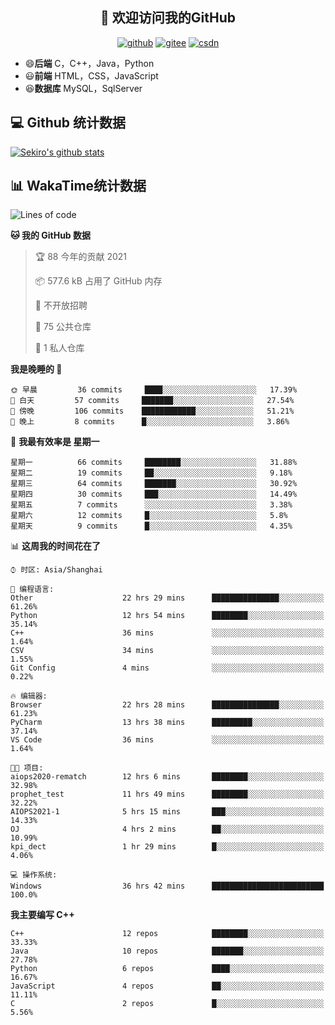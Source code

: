 <h2 align="center">👋 欢迎访问我的GitHub</h2>
<p align="center">
  <a href="https://666wxy666.github.io/"><img src="https://img.shields.io/badge/GitHub-24292e" alt="github"></a>
  <a href="https://gitee.com/wxy_666"><img src="https://img.shields.io/badge/Gitee-fe7300" alt="gitee"></a>
  <a href="https://blog.csdn.net/WXY_666"><img src="https://img.shields.io/badge/CSDN-cf000e" alt="csdn"></a>
</p>

- 😄**后端** C，C++，Java，Python
- 😃**前端** HTML，CSS，JavaScript
- 😆**数据库** MySQL，SqlServer

## 💻 Github 统计数据
[![Sekiro's github stats](https://github-readme-stats.vercel.app/api?username=666WXY666)](https://666wxy666.github.io/)

## 📊 WakaTime统计数据

<!--START_SECTION:waka-->
![Lines of code](https://img.shields.io/badge/%E4%BB%8E%E3%80%8C%E4%BD%A0%E5%A5%BD%E4%B8%96%E7%95%8C%E3%80%8D%E6%88%91%E5%B7%B2%E7%BB%8F%E5%86%99%E4%BA%86-966443%20%E8%A1%8C%E4%BB%A3%E7%A0%81-blue)

**🐱 我的 GitHub 数据** 

> 🏆 88 今年的贡献 2021
 > 
> 📦 577.6 kB 占用了 GitHub 内存 
 > 
> 🚫 不开放招聘
 > 
> 📜 75 公共仓库 
 > 
> 🔑 1 私人仓库 
 > 
**我是晚睡的 🦉** 

```text
🌞 早晨         36 commits     ████░░░░░░░░░░░░░░░░░░░░░   17.39% 
🌆 白天         57 commits     ███████░░░░░░░░░░░░░░░░░░   27.54% 
🌃 傍晚         106 commits    ████████████░░░░░░░░░░░░░   51.21% 
🌙 晚上         8 commits      █░░░░░░░░░░░░░░░░░░░░░░░░   3.86%

```
📅 **我最有效率是 星期一** 

```text
星期一          66 commits     ████████░░░░░░░░░░░░░░░░░   31.88% 
星期二          19 commits     ██░░░░░░░░░░░░░░░░░░░░░░░   9.18% 
星期三          64 commits     ███████░░░░░░░░░░░░░░░░░░   30.92% 
星期四          30 commits     ███░░░░░░░░░░░░░░░░░░░░░░   14.49% 
星期五          7 commits      ░░░░░░░░░░░░░░░░░░░░░░░░░   3.38% 
星期六          12 commits     █░░░░░░░░░░░░░░░░░░░░░░░░   5.8% 
星期天          9 commits      █░░░░░░░░░░░░░░░░░░░░░░░░   4.35%

```


📊 **这周我的时间花在了** 

```text
⌚︎ 时区: Asia/Shanghai

💬 编程语言: 
Other                    22 hrs 29 mins      ███████████████░░░░░░░░░░   61.26% 
Python                   12 hrs 54 mins      ████████░░░░░░░░░░░░░░░░░   35.14% 
C++                      36 mins             ░░░░░░░░░░░░░░░░░░░░░░░░░   1.64% 
CSV                      34 mins             ░░░░░░░░░░░░░░░░░░░░░░░░░   1.55% 
Git Config               4 mins              ░░░░░░░░░░░░░░░░░░░░░░░░░   0.22%

🔥 编辑器: 
Browser                  22 hrs 28 mins      ███████████████░░░░░░░░░░   61.23% 
PyCharm                  13 hrs 38 mins      █████████░░░░░░░░░░░░░░░░   37.14% 
VS Code                  36 mins             ░░░░░░░░░░░░░░░░░░░░░░░░░   1.64%

🐱‍💻 项目: 
aiops2020-rematch        12 hrs 6 mins       ████████░░░░░░░░░░░░░░░░░   32.98% 
prophet_test             11 hrs 49 mins      ████████░░░░░░░░░░░░░░░░░   32.22% 
AIOPS2021-1              5 hrs 15 mins       ███░░░░░░░░░░░░░░░░░░░░░░   14.33% 
OJ                       4 hrs 2 mins        ██░░░░░░░░░░░░░░░░░░░░░░░   10.99% 
kpi_dect                 1 hr 29 mins        █░░░░░░░░░░░░░░░░░░░░░░░░   4.06%

💻 操作系统: 
Windows                  36 hrs 42 mins      █████████████████████████   100.0%

```

**我主要编写 C++** 

```text
C++                      12 repos            ████████░░░░░░░░░░░░░░░░░   33.33% 
Java                     10 repos            ███████░░░░░░░░░░░░░░░░░░   27.78% 
Python                   6 repos             ████░░░░░░░░░░░░░░░░░░░░░   16.67% 
JavaScript               4 repos             ██░░░░░░░░░░░░░░░░░░░░░░░   11.11% 
C                        2 repos             █░░░░░░░░░░░░░░░░░░░░░░░░   5.56%

```



<!--END_SECTION:waka-->

<!--
**666WXY666/666WXY666** is a ✨ _special_ ✨ repository because its `README.md` (this file) appears on your GitHub profile.

Here are some ideas to get you started:

- 🔭 I’m currently working on ...
- 🌱 I’m currently learning ...
- 👯 I’m looking to collaborate on ...
- 🤔 I’m looking for help with ...
- 💬 Ask me about ...
- 📫 How to reach me: ...
- 😄 Pronouns: ...
- ⚡ Fun fact: ...
-->
